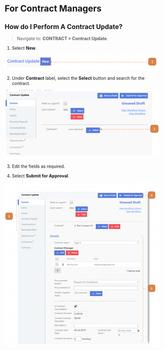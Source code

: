 # For Contract Managers

## How do I Perform A Contract Update?

> Navigate to: **CONTRACT > Contract Update**.

1. Select **New**.

![](images/ContractCM19.png "ContractCM19")

2. Under **Contract** label, select the **Select** button and search for the contract.

![](images/ContractCM20.png "ContractCM20")

3. Edit the fields as required.

4. Select **Submit for Approval**.

![](images/ContractCM21.png "ContractCM21")